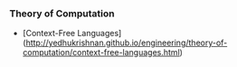 ### Theory of Computation

- [Context-Free Languages] (http://yedhukrishnan.github.io/engineering/theory-of-computation/context-free-languages.html)